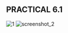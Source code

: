 PRACTICAL 6.1
------------------------------
![1](https://cloud.githubusercontent.com/assets/16949393/14405926/279a9e60-feb8-11e5-91d4-5cc88c42edac.JPG)
![screenshot_2](https://cloud.githubusercontent.com/assets/16949393/14405928/37184cf2-feb8-11e5-82ad-60364fc33e22.png)
